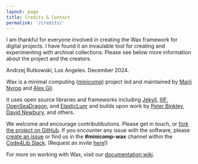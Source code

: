 ```yaml
---
layout: page
title: Credits & Contact
permalink: '/credits/'
---
```


I am thankful for everyone involved in creating the Wax framework for digital projects. I have found it an invaulable tool for creating and experimenting with archival collections. Please see below more information about the project and the creators.

Andrzej Rutkowski, Los Angeles. December 2024.


Wax is a minimal computing ([minicomp](https://github.com/minicomp)) project led and maintained by [Marii Nyrop](https://marii.info/) and [Alex Gil](https://github.com/elotroalex).

It uses open source libraries and frameworks including [Jekyll](https://jekyllrb.com), [IIIF](http://iiif.io), [OpenSeaDragon](https://openseadragon.github.io/), and [ElasticLunr](http://elasticlunr.com/) and builds upon work by [Peter Binkley](https://github.com/pbinkley), [David Newbury](https://github.com/workergnome), and others.

We welcome and encourage contributibutions. Please get in touch, or [fork the project on GitHub](https://github.com/minicomp/wax). If you encounter any issue with the software, please [create an issue](https://github.com/minicomp/wax/issues) or find us in the **#minicomp-wax** channel within the [Code4Lib Slack](https://code4lib.slack.com). (Request an invite [here](https://docs.google.com/forms/d/e/1FAIpQLSeD77mBp0Y13mFePF8UmDwFrlbxNx3VttEjz_3dgglJeK-Zbg/viewform?c=0&w=1)!)

For more on working with Wax, visit our [documentation wiki](https://minicomp.github.io/wiki/wax/).
